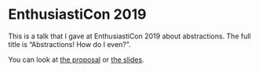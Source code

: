 # EnthusiastiCon 2019

This is a talk that I gave at EnthusiastiCon 2019 about abstractions. The full
title is “Abstractions! How do I even?”.

You can look at [the proposal](./proposal.md) or [the slides](./talk.pdf).
